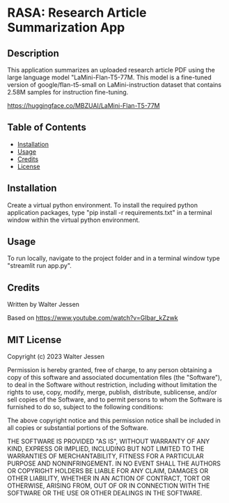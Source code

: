 # RASA: Research Article Summarization App

## Description

This application summarizes an uploaded research article PDF using the large language model "LaMini-Flan-T5-77M. This model is a fine-tuned version of google/flan-t5-small on LaMini-instruction dataset that contains 2.58M samples for instruction fine-tuning.

https://huggingface.co/MBZUAI/LaMini-Flan-T5-77M

## Table of Contents

- [Installation](#installation)
- [Usage](#usage)
- [Credits](#credits)
- [License](#license)

## Installation

Create a virtual python environment. To install the required python application packages, type "pip install -r requirements.txt" in a terminal window within the virtual python environment.

## Usage

To run locally, navigate to the project folder and in a terminal window type "streamlit run app.py". 

## Credits

Written by Walter Jessen

Based on https://www.youtube.com/watch?v=GIbar_kZzwk

## MIT License

Copyright (c) 2023 Walter Jessen

Permission is hereby granted, free of charge, to any person obtaining a copy
of this software and associated documentation files (the "Software"), to deal
in the Software without restriction, including without limitation the rights
to use, copy, modify, merge, publish, distribute, sublicense, and/or sell
copies of the Software, and to permit persons to whom the Software is
furnished to do so, subject to the following conditions:

The above copyright notice and this permission notice shall be included in all
copies or substantial portions of the Software.

THE SOFTWARE IS PROVIDED "AS IS", WITHOUT WARRANTY OF ANY KIND, EXPRESS OR
IMPLIED, INCLUDING BUT NOT LIMITED TO THE WARRANTIES OF MERCHANTABILITY,
FITNESS FOR A PARTICULAR PURPOSE AND NONINFRINGEMENT. IN NO EVENT SHALL THE
AUTHORS OR COPYRIGHT HOLDERS BE LIABLE FOR ANY CLAIM, DAMAGES OR OTHER
LIABILITY, WHETHER IN AN ACTION OF CONTRACT, TORT OR OTHERWISE, ARISING FROM,
OUT OF OR IN CONNECTION WITH THE SOFTWARE OR THE USE OR OTHER DEALINGS IN THE
SOFTWARE.